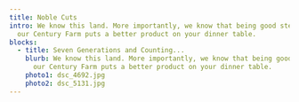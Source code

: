 ```yaml
---
title: Noble Cuts
intro: We know this land. More importantly, we know that being good stewards of
  our Century Farm puts a better product on your dinner table.
blocks:
  - title: Seven Generations and Counting...
    blurb: We know this land. More importantly, we know that being good stewards of
      our Century Farm puts a better product on your dinner table.
    photo1: dsc_4692.jpg
    photo2: dsc_5131.jpg
---
```

